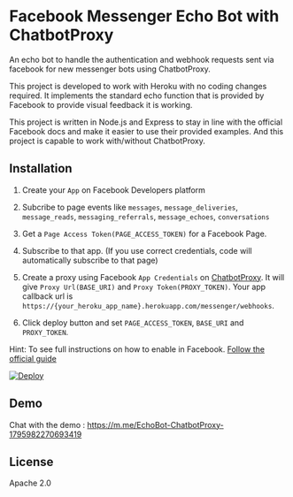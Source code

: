 # Facebook Messenger Echo Bot with ChatbotProxy

An echo bot to handle the authentication and webhook requests sent via facebook for new messenger bots using ChatbotProxy.

This project is developed to work with Heroku with no coding changes required. It implements the standard echo function that is provided by Facebook to provide visual feedback it is working.

This project is written in Node.js and Express to stay in line with the official Facebook docs and make it easier to use their provided examples. And this project is capable to work with/without ChatbotProxy.

## Installation

1) Create your `App` on Facebook Developers platform

2) Subcribe to page events like `messages`, `message_deliveries`, `message_reads`, `messaging_referrals`, `message_echoes`, `conversations`

3) Get a `Page Access Token(PAGE_ACCESS_TOKEN)` for a Facebook Page.

4) Subscribe to that app. (If you use correct credentials, code will automatically subscribe to that page)

5) Create a proxy using Facebook `App Credentials` on [ChatbotProxy](https://www.chatbotproxy.com/proxies/new). It will give `Proxy Url(BASE_URI)` and `Proxy Token(PROXY_TOKEN)`. Your app callback url is `https://{your_heroku_app_name}.herokuapp.com/messenger/webhooks`.

6) Click deploy button and set `PAGE_ACCESS_TOKEN`, `BASE_URI` and `PROXY_TOKEN`.

Hint: To see full instructions on how to enable in Facebook. [Follow the official guide](https://developers.facebook.com/docs/messenger-platform/quickstart)

[![Deploy](https://www.herokucdn.com/deploy/button.svg)](https://heroku.com/deploy)

## Demo

Chat with the demo : https://m.me/EchoBot-ChatbotProxy-1795982270693419

## License

Apache 2.0
